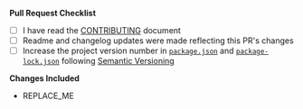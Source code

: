 **Pull Request Checklist**

- [ ] I have read the [CONTRIBUTING](../CONTRIBUTING.md) document
- [ ] Readme and changelog updates were made reflecting this PR's changes
- [ ] Increase the project version number in [`package.json`](../package.json) and [`package-lock.json`](../package-lock.json) following [Semantic Versioning](http://semver.org/)

**Changes Included**

- REPLACE_ME
